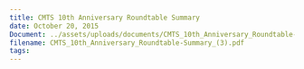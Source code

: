 ```yaml
---
title: CMTS 10th Anniversary Roundtable Summary
date: October 20, 2015
Document: ../assets/uploads/documents/CMTS_10th_Anniversary_Roundtable-Summary_(3).pdf
filename: CMTS_10th_Anniversary_Roundtable-Summary_(3).pdf
tags:
---
```

